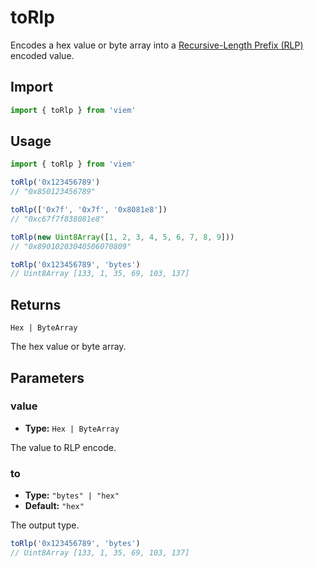 # toRlp

Encodes a hex value or byte array into a [Recursive-Length Prefix (RLP)](https://ethereum.org/en/developers/docs/data-structures-and-encoding/rlp/enc) encoded value.

## Import

```ts
import { toRlp } from 'viem'
```

## Usage

```ts
import { toRlp } from 'viem'

toRlp('0x123456789')
// "0x850123456789"

toRlp(['0x7f', '0x7f', '0x8081e8'])
// "0xc67f7f838081e8"

toRlp(new Uint8Array([1, 2, 3, 4, 5, 6, 7, 8, 9]))
// "0x89010203040506070809"

toRlp('0x123456789', 'bytes')
// Uint8Array [133, 1, 35, 69, 103, 137]
```

## Returns

`Hex | ByteArray`

The hex value or byte array.

## Parameters

### value

- **Type:** `Hex | ByteArray`

The value to RLP encode.

### to

- **Type:** `"bytes" | "hex"`
- **Default:** `"hex"`

The output type.

```ts
toRlp('0x123456789', 'bytes')
// Uint8Array [133, 1, 35, 69, 103, 137]
```

